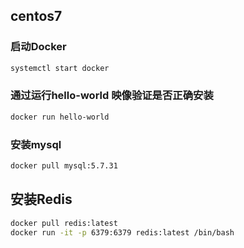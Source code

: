 ## centos7
### 启动Docker
``` bash
systemctl start docker
```
### 通过运行hello-world 映像验证是否正确安装
``` bash
docker run hello-world
```

### 安装mysql
``` bash
docker pull mysql:5.7.31
```

## 安装Redis

``` bash
docker pull redis:latest
docker run -it -p 6379:6379 redis:latest /bin/bash
```